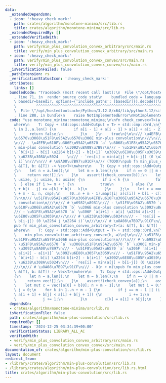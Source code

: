 ```yaml
---
data:
  _extendedDependsOn:
  - icon: ':heavy_check_mark:'
    path: crates/algorithm/monotone-minima/src/lib.rs
    title: crates/algorithm/monotone-minima/src/lib.rs
  _extendedRequiredBy: []
  _extendedVerifiedWith:
  - icon: ':heavy_check_mark:'
    path: verify/min_plus_convolution_convex_arbitrary/src/main.rs
    title: verify/min_plus_convolution_convex_arbitrary/src/main.rs
  - icon: ':heavy_check_mark:'
    path: verify/min_plus_convolution_convex_convex/src/main.rs
    title: verify/min_plus_convolution_convex_convex/src/main.rs
  _isVerificationFailed: false
  _pathExtension: rs
  _verificationStatusIcon: ':heavy_check_mark:'
  attributes:
    links: []
  bundledCode: "Traceback (most recent call last):\n  File \"/opt/hostedtoolcache/Python/3.12.8/x64/lib/python3.12/site-packages/onlinejudge_verify/documentation/build.py\"\
    , line 71, in _render_source_code_stat\n    bundled_code = language.bundle(stat.path,\
    \ basedir=basedir, options={'include_paths': [basedir]}).decode()\n          \
    \         ^^^^^^^^^^^^^^^^^^^^^^^^^^^^^^^^^^^^^^^^^^^^^^^^^^^^^^^^^^^^^^^^^^^^^^^^^^^^^^^^^\n\
    \  File \"/opt/hostedtoolcache/Python/3.12.8/x64/lib/python3.12/site-packages/onlinejudge_verify/languages/rust.py\"\
    , line 288, in bundle\n    raise NotImplementedError\nNotImplementedError\n"
  code: "use monotone_minima::monotone_minima;\n\nfn check_convex<T>(a: &[T]) -> bool\n\
    where\n    T: Copy + std::ops::Add<Output = T> + std::cmp::Ord,\n{\n    for i\
    \ in 2..a.len() {\n        if a[i - 1] + a[i - 1] > a[i] + a[i - 2] {\n      \
    \      return false;\n        }\n    }\n    true\n}\n\n/// \u4EFB\u610F\u306E\u95A2\
    \u6570\u3068\u51F8\u95A2\u6570\u306E min-plus convolution\n///\n/// # \u6982\u8981\
    \n/// - \u4EFB\u610F\u306E\u95A2\u6570 `a` \u3068\u51F8\u95A2\u6570 `b` \u306E\
    \ min-plus convolution \u3092\u8A08\u7B97\n/// - \u51F8\u95A2\u6570 `b` \u306F\
    \ `b[i+1] - b[i] \u2264 b[i+2] - b[i+1]` \u3092\u6E80\u305F\u3059\n///\n/// #\
    \ \u623B\u308A\u5024    \n/// - `res[i] = min(a[j] + b[i-j]) (0 \u2264 j \u2264\
    \ i)`\n///\n/// # \u8A08\u7B97\u91CF\n/// (TODO)\npub fn min_plus_convolution_arbitrary_convex<T>(a:\
    \ &[T], b: &[T]) -> Vec<T>\nwhere\n    T: Copy + std::ops::Add<Output = T> + std::cmp::Ord,\n\
    {\n    let n = a.len();\n    let m = b.len();\n    if n == 0 || m == 0 {\n   \
    \     return vec![];\n    }\n    assert!(check_convex(b));\n    let cmp = |i:\
    \ usize, j: usize, k: usize| {\n        if i < k {\n            false\n      \
    \  } else if i >= m + j {\n            true\n        } else {\n            a[j]\
    \ + b[i - j] >= a[k] + b[i - k]\n        }\n    };\n    let c = monotone_minima(n\
    \ + m - 1, n, cmp);\n    (0..n + m - 1).map(|i| a[c[i]] + b[i - c[i]]).collect()\n\
    }\n\n/// \u51F8\u95A2\u6570\u3068\u4EFB\u610F\u306E\u95A2\u6570\u306E min-plus\
    \ convolution\n///\n/// # \u6982\u8981\n/// - \u51F8\u95A2\u6570 `a` \u3068\u4EFB\
    \u610F\u306E\u95A2\u6570 `b` \u306E min-plus convolution \u3092\u8A08\u7B97\n\
    /// - \u51F8\u95A2\u6570 `a` \u306F `a[i+1] - a[i] \u2264 a[i+2] - a[i+1]` \u3092\
    \u6E80\u305F\u3059\n///\n/// # \u623B\u308A\u5024\n/// - `res[i] = min(a[j] +\
    \ b[i-j]) (0 \u2264 j \u2264 i)`\n///\n/// # \u8A08\u7B97\u91CF\n/// (TODO)\n\
    pub fn min_plus_convolution_convex_arbitrary<T>(a: &[T], b: &[T]) -> Vec<T>\n\
    where\n    T: Copy + std::ops::Add<Output = T> + std::cmp::Ord,\n{\n    assert!(check_convex(a));\n\
    \    min_plus_convolution_arbitrary_convex(b, a)\n}\n\n/// \u51F8\u95A2\u6570\u3068\
    \u51F8\u95A2\u6570\u306E min-plus convolution\n///\n/// # \u6982\u8981\n/// -\
    \ \u51F8\u95A2\u6570 `a` \u3068\u51F8\u95A2\u6570 `b` \u306E min-plus convolution\
    \ \u3092\u8A08\u7B97\n/// - \u51F8\u95A2\u6570 `a` \u306F `a[i+1] - a[i] \u2264\
    \ a[i+2] - a[i+1]` \u3092\u6E80\u305F\u3059\n/// - \u51F8\u95A2\u6570 `b` \u306F\
    \ `b[i+1] - b[i] \u2264 b[i+2] - b[i+1]` \u3092\u6E80\u305F\u3059\n///\n/// #\
    \ \u623B\u308A\u5024\n/// - `res[i] = min(a[j] + b[i-j]) (0 \u2264 j \u2264 i)`\n\
    ///\n/// # \u8A08\u7B97\u91CF\n/// - O(n + m)\npub fn min_plus_convolution_convex_convex<T>(a:\
    \ &[T], b: &[T]) -> Vec<T>\nwhere\n    T: Copy + std::ops::Add<Output = T> + std::cmp::Ord,\n\
    {\n    let n = a.len();\n    let m = b.len();\n    if n == 0 || m == 0 {\n   \
    \     return vec![];\n    }\n    assert!(check_convex(a));\n    assert!(check_convex(b));\n\
    \    let mut c = vec![a[0] + b[0]; n + m - 1];\n    let mut i = 0;\n    let mut\
    \ j = 0;\n    for k in 1..n + m - 1 {\n        if j == m - 1 || (i != n - 1 &&\
    \ a[i + 1] + b[j] < a[i] + b[j + 1]) {\n            i += 1;\n        } else {\n\
    \            j += 1;\n        }\n        c[k] = a[i] + b[j];\n    }\n    c\n}\n"
  dependsOn:
  - crates/algorithm/monotone-minima/src/lib.rs
  isVerificationFile: false
  path: crates/algorithm/min-plus-convolution/src/lib.rs
  requiredBy: []
  timestamp: '2024-12-25 03:34:39+00:00'
  verificationStatus: LIBRARY_ALL_AC
  verifiedWith:
  - verify/min_plus_convolution_convex_arbitrary/src/main.rs
  - verify/min_plus_convolution_convex_convex/src/main.rs
documentation_of: crates/algorithm/min-plus-convolution/src/lib.rs
layout: document
redirect_from:
- /library/crates/algorithm/min-plus-convolution/src/lib.rs
- /library/crates/algorithm/min-plus-convolution/src/lib.rs.html
title: crates/algorithm/min-plus-convolution/src/lib.rs
---
```


